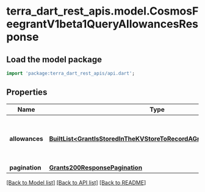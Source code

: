 # terra_dart_rest_apis.model.CosmosFeegrantV1beta1QueryAllowancesResponse

## Load the model package
```dart
import 'package:terra_dart_rest_apis/api.dart';
```

## Properties
Name | Type | Description | Notes
------------ | ------------- | ------------- | -------------
**allowances** | [**BuiltList&lt;GrantIsStoredInTheKVStoreToRecordAGrantWithFullContext1&gt;**](GrantIsStoredInTheKVStoreToRecordAGrantWithFullContext1.md) | allowances are allowance's granted for grantee by granter. | [optional] 
**pagination** | [**Grants200ResponsePagination**](Grants200ResponsePagination.md) |  | [optional] 

[[Back to Model list]](../README.md#documentation-for-models) [[Back to API list]](../README.md#documentation-for-api-endpoints) [[Back to README]](../README.md)


